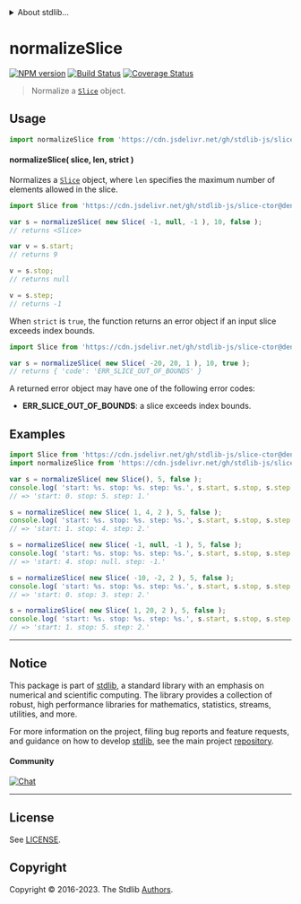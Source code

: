 <!--

@license Apache-2.0

Copyright (c) 2023 The Stdlib Authors.

Licensed under the Apache License, Version 2.0 (the "License");
you may not use this file except in compliance with the License.
You may obtain a copy of the License at

   http://www.apache.org/licenses/LICENSE-2.0

Unless required by applicable law or agreed to in writing, software
distributed under the License is distributed on an "AS IS" BASIS,
WITHOUT WARRANTIES OR CONDITIONS OF ANY KIND, either express or implied.
See the License for the specific language governing permissions and
limitations under the License.

-->


<details>
  <summary>
    About stdlib...
  </summary>
  <p>We believe in a future in which the web is a preferred environment for numerical computation. To help realize this future, we've built stdlib. stdlib is a standard library, with an emphasis on numerical and scientific computation, written in JavaScript (and C) for execution in browsers and in Node.js.</p>
  <p>The library is fully decomposable, being architected in such a way that you can swap out and mix and match APIs and functionality to cater to your exact preferences and use cases.</p>
  <p>When you use stdlib, you can be absolutely certain that you are using the most thorough, rigorous, well-written, studied, documented, tested, measured, and high-quality code out there.</p>
  <p>To join us in bringing numerical computing to the web, get started by checking us out on <a href="https://github.com/stdlib-js/stdlib">GitHub</a>, and please consider <a href="https://opencollective.com/stdlib">financially supporting stdlib</a>. We greatly appreciate your continued support!</p>
</details>

# normalizeSlice

[![NPM version][npm-image]][npm-url] [![Build Status][test-image]][test-url] [![Coverage Status][coverage-image]][coverage-url] <!-- [![dependencies][dependencies-image]][dependencies-url] -->

> Normalize a [`Slice`][@stdlib/slice/ctor] object.

<!-- Section to include introductory text. Make sure to keep an empty line after the intro `section` element and another before the `/section` close. -->

<section class="intro">

</section>

<!-- /.intro -->

<!-- Package usage documentation. -->



<section class="usage">

## Usage

```javascript
import normalizeSlice from 'https://cdn.jsdelivr.net/gh/stdlib-js/slice-base-normalize-slice@v0.1.0-deno/mod.js';
```

<a name="main"></a>

#### normalizeSlice( slice, len, strict )

Normalizes a [`Slice`][@stdlib/slice/ctor] object, where `len` specifies the maximum number of elements allowed in the slice.

```javascript
import Slice from 'https://cdn.jsdelivr.net/gh/stdlib-js/slice-ctor@deno/mod.js';

var s = normalizeSlice( new Slice( -1, null, -1 ), 10, false );
// returns <Slice>

var v = s.start;
// returns 9

v = s.stop;
// returns null

v = s.step;
// returns -1
```

When `strict` is `true`, the function returns an error object if an input slice exceeds index bounds.

```javascript
import Slice from 'https://cdn.jsdelivr.net/gh/stdlib-js/slice-ctor@deno/mod.js';

var s = normalizeSlice( new Slice( -20, 20, 1 ), 10, true );
// returns { 'code': 'ERR_SLICE_OUT_OF_BOUNDS' }
```

A returned error object may have one of the following error codes:

-   **ERR_SLICE_OUT_OF_BOUNDS**: a slice exceeds index bounds.

</section>

<!-- /.usage -->

<!-- Package usage notes. Make sure to keep an empty line after the `section` element and another before the `/section` close. -->

<section class="notes">

</section>

<!-- /.notes -->

<!-- Package usage examples. -->

<section class="examples">

## Examples

<!-- eslint no-undef: "error" -->

```javascript
import Slice from 'https://cdn.jsdelivr.net/gh/stdlib-js/slice-ctor@deno/mod.js';
import normalizeSlice from 'https://cdn.jsdelivr.net/gh/stdlib-js/slice-base-normalize-slice@v0.1.0-deno/mod.js';

var s = normalizeSlice( new Slice(), 5, false );
console.log( 'start: %s. stop: %s. step: %s.', s.start, s.stop, s.step );
// => 'start: 0. stop: 5. step: 1.'

s = normalizeSlice( new Slice( 1, 4, 2 ), 5, false );
console.log( 'start: %s. stop: %s. step: %s.', s.start, s.stop, s.step );
// => 'start: 1. stop: 4. step: 2.'

s = normalizeSlice( new Slice( -1, null, -1 ), 5, false );
console.log( 'start: %s. stop: %s. step: %s.', s.start, s.stop, s.step );
// => 'start: 4. stop: null. step: -1.'

s = normalizeSlice( new Slice( -10, -2, 2 ), 5, false );
console.log( 'start: %s. stop: %s. step: %s.', s.start, s.stop, s.step );
// => 'start: 0. stop: 3. step: 2.'

s = normalizeSlice( new Slice( 1, 20, 2 ), 5, false );
console.log( 'start: %s. stop: %s. step: %s.', s.start, s.stop, s.step );
// => 'start: 1. stop: 5. step: 2.'
```

</section>

<!-- /.examples -->

<!-- Section to include cited references. If references are included, add a horizontal rule *before* the section. Make sure to keep an empty line after the `section` element and another before the `/section` close. -->

<section class="references">

</section>

<!-- /.references -->

<!-- Section for related `stdlib` packages. Do not manually edit this section, as it is automatically populated. -->

<section class="related">

</section>

<!-- /.related -->

<!-- Section for all links. Make sure to keep an empty line after the `section` element and another before the `/section` close. -->


<section class="main-repo" >

* * *

## Notice

This package is part of [stdlib][stdlib], a standard library with an emphasis on numerical and scientific computing. The library provides a collection of robust, high performance libraries for mathematics, statistics, streams, utilities, and more.

For more information on the project, filing bug reports and feature requests, and guidance on how to develop [stdlib][stdlib], see the main project [repository][stdlib].

#### Community

[![Chat][chat-image]][chat-url]

---

## License

See [LICENSE][stdlib-license].


## Copyright

Copyright &copy; 2016-2023. The Stdlib [Authors][stdlib-authors].

</section>

<!-- /.stdlib -->

<!-- Section for all links. Make sure to keep an empty line after the `section` element and another before the `/section` close. -->

<section class="links">

[npm-image]: http://img.shields.io/npm/v/@stdlib/slice-base-normalize-slice.svg
[npm-url]: https://npmjs.org/package/@stdlib/slice-base-normalize-slice

[test-image]: https://github.com/stdlib-js/slice-base-normalize-slice/actions/workflows/test.yml/badge.svg?branch=v0.1.0
[test-url]: https://github.com/stdlib-js/slice-base-normalize-slice/actions/workflows/test.yml?query=branch:v0.1.0

[coverage-image]: https://img.shields.io/codecov/c/github/stdlib-js/slice-base-normalize-slice/main.svg
[coverage-url]: https://codecov.io/github/stdlib-js/slice-base-normalize-slice?branch=main

<!--

[dependencies-image]: https://img.shields.io/david/stdlib-js/slice-base-normalize-slice.svg
[dependencies-url]: https://david-dm.org/stdlib-js/slice-base-normalize-slice/main

-->

[chat-image]: https://img.shields.io/gitter/room/stdlib-js/stdlib.svg
[chat-url]: https://app.gitter.im/#/room/#stdlib-js_stdlib:gitter.im

[stdlib]: https://github.com/stdlib-js/stdlib

[stdlib-authors]: https://github.com/stdlib-js/stdlib/graphs/contributors

[umd]: https://github.com/umdjs/umd
[es-module]: https://developer.mozilla.org/en-US/docs/Web/JavaScript/Guide/Modules

[deno-url]: https://github.com/stdlib-js/slice-base-normalize-slice/tree/deno
[umd-url]: https://github.com/stdlib-js/slice-base-normalize-slice/tree/umd
[esm-url]: https://github.com/stdlib-js/slice-base-normalize-slice/tree/esm
[branches-url]: https://github.com/stdlib-js/slice-base-normalize-slice/blob/main/branches.md

[stdlib-license]: https://raw.githubusercontent.com/stdlib-js/slice-base-normalize-slice/main/LICENSE

[@stdlib/slice/ctor]: https://github.com/stdlib-js/slice-ctor/tree/deno

</section>

<!-- /.links -->
